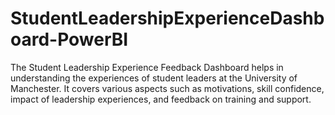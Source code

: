 # StudentLeadershipExperienceDashboard-PowerBI
The Student Leadership Experience Feedback Dashboard helps in understanding the experiences of student leaders at the University of Manchester. It covers various aspects such as motivations, skill confidence, impact of leadership experiences, and feedback on training and support. 
